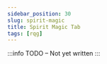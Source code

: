 ```yaml
---
sidebar_position: 30
slug: spirit-magic
title: Spirit Magic Tab
tags: [rqg]
---
```

:::info
TODO – Not yet written
:::
